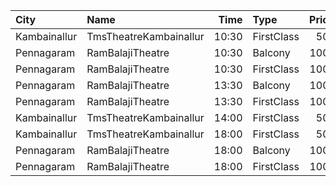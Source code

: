 | City         | Name                   |  Time | Type       | Price | Capacity | Booked |
| :----------- | :--------------------- | ----: | :--------- | ----: | -------: | -----: |
| Kambainallur | TmsTheatreKambainallur | 10:30 | FirstClass |   50₹ |      128 |      0 |
| Pennagaram   | RamBalajiTheatre       | 10:30 | Balcony    |  100₹ |      160 |      0 |
| Pennagaram   | RamBalajiTheatre       | 10:30 | FirstClass |  100₹ |      500 |    500 |
| Pennagaram   | RamBalajiTheatre       | 13:30 | Balcony    |  100₹ |      160 |      0 |
| Pennagaram   | RamBalajiTheatre       | 13:30 | FirstClass |  100₹ |      500 |    500 |
| Kambainallur | TmsTheatreKambainallur | 14:00 | FirstClass |   50₹ |      128 |      0 |
| Kambainallur | TmsTheatreKambainallur | 18:00 | FirstClass |   50₹ |      128 |      0 |
| Pennagaram   | RamBalajiTheatre       | 18:00 | Balcony    |  100₹ |      160 |      0 |
| Pennagaram   | RamBalajiTheatre       | 18:00 | FirstClass |  100₹ |      500 |    500 |